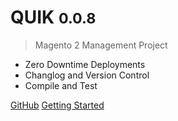 

# QUIK <small>0.0.8</small>

> Magento 2 Management Project

- Zero Downtime Deployments
- Changlog and Version Control
- Compile and Test

[GitHub](https://github.com/merchantprotocol/quik)
[Getting Started](#main)
